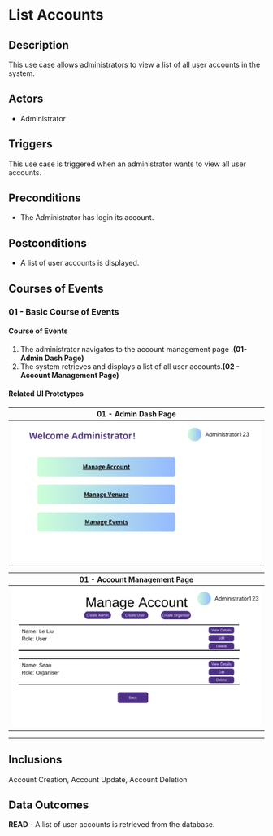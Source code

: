 # List Accounts

## Description

This use case allows administrators to view a list of all user accounts in the system.

## Actors

- Administrator

## Triggers

This use case is triggered when an administrator wants to view all user accounts.

## Preconditions

- The Administrator has login its account.

## Postconditions

- A list of user accounts is displayed.

## Courses of Events

### 01 - Basic Course of Events

#### Course of Events
1. The administrator navigates to the account management page .**(01- Admin Dash Page)**
2. The system retrieves and displays a list of all user accounts.**(02 - Account Management Page)**

#### Related UI Prototypes
| 01 - Admin Dash Page|
| ---|
| ![Admin Dash Page](../ui/Admin_Dashboard.png)

| 01 - Account Management Page              |
|-----------------------------------------------------|
| ![Account Management](../ui/Admin_Manage_Account.png) |

---

## Inclusions

Account Creation, Account Update, Account Deletion

## Data Outcomes

**READ** - A list of user accounts is retrieved from the database.
